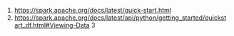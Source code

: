 1. https://spark.apache.org/docs/latest/quick-start.html
2. https://spark.apache.org/docs/latest/api/python/getting_started/quickstart_df.html#Viewing-Data
3